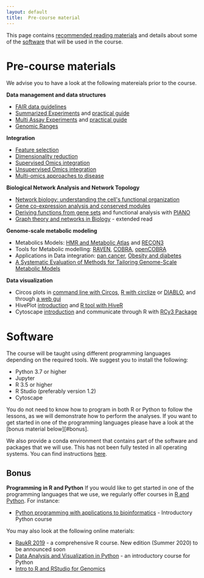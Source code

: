 ```yaml
---
layout: default
title:  Pre-course material
---
```


This page contains [recommended reading materials](#pre-course-materials) and details about some of 
the [software](#software) that will be used in the course.

# Pre-course materials

We advise you to have a look at the following matereials prior to the course.

**Data management and data structures**
- [FAIR data guidelines][11]
- [Summarized Experiments][12] and [practical guide][28]
- [Multi Assay Experiments][13] and [practical guide][15]
- [Genomic Ranges][14]

**Integration**
- [Feature selection][7]
- [Dimensionality reduction][8] 
- [Supervised Omics integration][9]
- [Unsupervised Omics integration][10] 
- [Multi-omics approaches to disease][36]

**Biological Network Analysis and Network Topology**
- [Network biology: understanding the cell's functional organization][34]
- [Gene co-expression analysis and conserved modules][38]
- [Deriving functions from gene sets][35] and functional analysis with [PIANO][18]
- [Graph theory and networks in Biology][37] - extended read


**Genome-scale metabolic modeling**
- Metabolics Models: [HMR and Metabolic Atlas][16] and [RECON3][17]  
- Tools for Metabolic modelling: [RAVEN][21], [COBRA][22], [openCOBRA][23] 
- Applications in Data integration: [pan cancer][19], [Obesity and diabetes][20] 
- [A Systematic Evaluation of Methods for Tailoring Genome-Scale Metabolic Models][33]

[33]: https://www.cell.com/fulltext/S2405-4712(17)30010-8
[34]: https://www.nature.com/articles/nrg1272
[35]: stke.sciencemag.org/content/4/190/tr4?ijkey=W33OsCqwQHZ5k
[36]: https://link.springer.com/content/pdf/10.1186/s13059-017-1215-1.pdf
[37]: http://mural.maynoothuniversity.ie/1885/1/HamiltonMasonGraphTheory.pdf
[38]: https://science.sciencemag.org/content/302/5643/249.full

**Data visualization**
- Circos plots in [command line with Circos][24], [R with circlize][25] or [DIABLO][26], and through [a web gui][27]  
- HivePlot [introduction][29] and [R tool with HiveR][30]  
- Cytoscape [introduction][31] and communicate through R with [RCy3 Package][32]  




# Software

The course will be taught using different programming languages depending on the required tools. We suggest you to install the following:

- Python 3.7 or higher
- Jupyter
- R 3.5 or higher
- R Studio (preferably version 1.2)
- Cytoscape

You do not need to know how to program in both R or Python to follow the lessons, as we will demonstrate
 how to perform the analyses. If you want to get started in one of the programming languages please have 
 a look at the [bonus material below][#bonus]. 

We also provide a conda environment that contains part of the software and packages that we will use. 
This has not been fully tested in all operating systems. 
You can find instructions [here][6].

## Bonus

**Programming in R and Python**
If you would like to get started in one of the programming languages that we use, we regularly offer 
courses in [R and Python][1]. For instance:
- [Python programming with applications to bioinformatics][2] - Introductory Python course

You may also look at the following online materials:
- [RaukR 2019][3] - a comprehensive R course. New edition (Summer 2020) to be announced soon
- [Data Analysis and Visualization in Python][4] - an introductory course for Python
- [Intro to R and RStudio for Genomics][5]


[1]: https://nbis.se/training/events.html
[2]: https://www.scilifelab.se/events/python-programming-with-applications-to-bioinformatics-uppsala/
[3]: https://nbisweden.github.io/RaukR-2019/
[4]: https://datacarpentry.org/python-ecology-lesson/
[5]: https://datacarpentry.org/genomics-r-intro/
[6]: ./conda_instructions.md
[7]: https://towardsdatascience.com/select-features-for-omics-integration-511390b7e7fd
[8]: https://towardsdatascience.com/reduce-dimensions-for-single-cell-4224778a2d67
[9]: https://towardsdatascience.com/supervised-omics-integration-2158e1a6d23f
[10]: https://medium.com/@nikolay.oskolkov/unsupervised-omics-integration-688bf8fa49bf
[11]: https://www.nature.com/articles/sdata201618
[12]: https://www.ncbi.nlm.nih.gov/pmc/articles/PMC4509590/
[13]: https://www.ncbi.nlm.nih.gov/pmc/articles/PMC5679241/
[14]: https://bioconductor.org/packages/release/bioc/vignettes/GenomicRanges/inst/doc/GenomicRangesIntroduction.html
[15]: http://bioconductor.org/packages/release/bioc/vignettes/MultiAssayExperiment/inst/doc/MultiAssayExperiment.html
[16]: https://www.metabolicatlas.org
[17]: https://www.ncbi.nlm.nih.gov/pubmed/29457794
[18]: https://www.ncbi.nlm.nih.gov/pubmed/23444143
[19]: https://www.biorxiv.org/content/10.1101/050187v2
[20]: https://www.ncbi.nlm.nih.gov/pubmed/23630502
[21]: https://www.ncbi.nlm.nih.gov/pmc/articles/PMC6207324/
[22]: https://www.nature.com/articles/s41596-018-0098-2
[23]: https://opencobra.github.io/cobratoolbox/stable
[24]: http://circos.ca/documentation/course/
[25]: https://jokergoo.github.io/circlize_book/book/
[26]: http://www.biorxiv.org/content/biorxiv/early/2016/08/03/067611.full.pdf
[27]: http://mkweb.bcgsc.ca/tableviewer/visualize/
[28]: https://bioconductor.org/packages/release/bioc/vignettes/SummarizedExperiment/inst/doc/SummarizedExperiment.html
[29]: http://hiveplot.com
[30]: https://github.com/bryanhanson/HiveR
[31]: https://cytoscape.org/cytoscape-tutorials/protocols/tour-of-cytoscape/#/
[32]: https://bioconductor.org/packages/release/bioc/vignettes/RCy3/inst/doc/Overview-of-RCy3.html